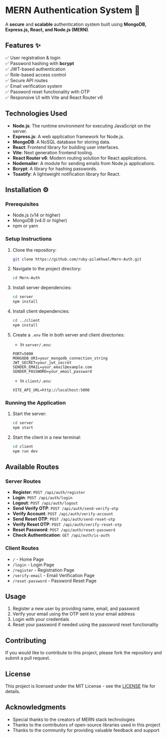 # MERN Authentication System 🚀

A **secure** and **scalable** authentication system built using **MongoDB, Express.js, React, and Node.js (MERN)**.

## Features ✨
✅ User registration & login  
✅ Password hashing with **bcrypt**  
✅ JWT-based authentication  
✅ Role-based access control  
✅ Secure API routes  
✅ Email verification system  
✅ Password reset functionality with OTP  
✅ Responsive UI with Vite and React Router v6

## Technologies Used
- **Node.js**: The runtime environment for executing JavaScript on the server.
- **Express.js**: A web application framework for Node.js.
- **MongoDB**: A NoSQL database for storing data.
- **React**: Frontend library for building user interfaces.
- **Vite**: Next generation frontend tooling.
- **React Router v6**: Modern routing solution for React applications.
- **Nodemailer**: A module for sending emails from Node.js applications.
- **Bcrypt**: A library for hashing passwords.
- **Toastify**: A lightweight notification library for React.

## Installation ⚙️

### Prerequisites
- Node.js (v14 or higher)
- MongoDB (v4.0 or higher)
- npm or yarn

### Setup Instructions

1. Clone the repository:
   ```bash
   git clone https://github.com/ruby-pilakhwal/Mern-Auth.git
   ```

2. Navigate to the project directory:
   ```bash
   cd Mern-Auth
   ```

3. Install server dependencies:
   ```bash
   cd server
   npm install
   ```

4. Install client dependencies:
   ```bash
   cd ../client
   npm install
   ```

5. Create a `.env` file in both server and client directories:
   - In `server/.env`:
   ```plaintext
   PORT=5000
   MONGODB_URI=your_mongodb_connection_string
   JWT_SECRET=your_jwt_secret
   SENDER_EMAIL=your_email@example.com
   SENDER_PASSWORD=your_email_password
   ```
   - In `client/.env`:
   ```plaintext
   VITE_API_URL=http://localhost:5000
   ```

### Running the Application

1. Start the server:
   ```bash
   cd server
   npm start
   ```

2. Start the client in a new terminal:
   ```bash
   cd client
   npm run dev
   ```

## Available Routes

### Server Routes
- **Register**: `POST /api/auth/register`
- **Login**: `POST /api/auth/login`
- **Logout**: `POST /api/auth/logout`
- **Send Verify OTP**: `POST /api/auth/send-verify-otp`
- **Verify Account**: `POST /api/auth/verify-account`
- **Send Reset OTP**: `POST /api/auth/send-reset-otp`
- **Verify Reset OTP**: `POST /api/auth/verify-reset-otp`
- **Reset Password**: `POST /api/auth/reset-password`
- **Check Authentication**: `GET /api/auth/is-auth`

### Client Routes
- `/` - Home Page
- `/login` - Login Page
- `/register` - Registration Page
- `/verify-email` - Email Verification Page
- `/reset-password` - Password Reset Page

## Usage

1. Register a new user by providing name, email, and password
2. Verify your email using the OTP sent to your email address
3. Login with your credentials
4. Reset your password if needed using the password reset functionality

## Contributing

If you would like to contribute to this project, please fork the repository and submit a pull request.

## License

This project is licensed under the MIT License - see the [LICENSE](LICENSE) file for details.

## Acknowledgments

- Special thanks to the creators of MERN stack technologies
- Thanks to the contributors of open-source libraries used in this project
- Thanks to the community for providing valuable feedback and support
